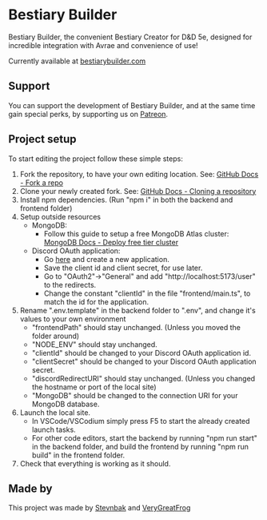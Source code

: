 # Bestiary Builder

Bestiary Builder, the convenient Bestiary Creator for D&D 5e, designed for incredible integration with Avrae and convenience of use!

Currently available at [bestiarybuilder.com](https://bestiarybuilder.com)

## Support

You can support the development of Bestiary Builder, and at the same time gain special perks, by supporting us on [Patreon](https://www.patreon.com/BestiaryBuilder).

## Project setup

To start editing the project follow these simple steps:

1. Fork the repository, to have your own editing location. See: [GitHub Docs - Fork a repo](https://docs.github.com/en/pull-requests/collaborating-with-pull-requests/working-with-forks/fork-a-repo)
2. Clone your newly created fork. See: [GitHub Docs - Cloning a repository](https://docs.github.com/en/repositories/creating-and-managing-repositories/cloning-a-repository)
3. Install npm dependencies. (Run "npm i" in both the backend and frontend folder)
4. Setup outside resources
    - MongoDB:
        - Follow this guide to setup a free MongoDB Atlas cluster: [MongoDB Docs - Deploy free tier cluster](https://www.mongodb.com/docs/atlas/tutorial/deploy-free-tier-cluster/)
    - Discord OAuth application:
        - Go [here](https://discord.com/developers/applications) and create a new application.
        - Save the client id and client secret, for use later.
        - Go to "OAuth2"->"General" and add "http://localhost:5173/user" to the redirects.
        - Change the constant "clientId" in the file "frontend/main.ts", to match the id for the application.
5. Rename ".env.template" in the backend folder to ".env", and change it's values to your own environment
    - "frontendPath" should stay unchanged. (Unless you moved the folder around)
    - "NODE_ENV" should stay unchanged.
    - "clientId" should be changed to your Discord OAuth application id.
    - "clientSecret" should be changed to your Discord OAuth application secret.
    - "discordRedirectURI" should stay unchanged. (Unless you changed the hostname or port of the local site)
    - "MongoDB" should be changed to the connection URI for your MongoDB database.
6. Launch the local site.
    - In VSCode/VSCodium simply press F5 to start the already created launch tasks.
    - For other code editors, start the backend by running "npm run start" in the backend folder, and build the frontend by running "npm run build" in the frontend folder.
7. Check that everything is working as it should.

## Made by

This project was made by [Stevnbak](https://github.com/Stevnbak) and [VeryGreatFrog](https://github.com/VeryGreatFrog)
